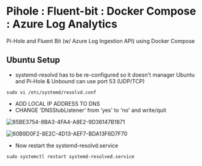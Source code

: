 # Pihole : Fluent-bit : Docker Compose : Azure Log Analytics
Pi-Hole and Fluent Bit (w/ Azure Log Ingestion API) using Docker Compose

## Ubuntu Setup
* systemd-resolvd has to be re-configured so it doesn't manager Ubuntu and Pi-Hole & Unbound
can use port 53 (UDP/TCP)
```console
sudo vi /etc/systemd/resolvd.conf
```
* ADD LOCAL IP ADDRESS TO DNS
* CHANGE 'DNSStubListener' from 'yes' to 'no' and write/quit
  
![85BE3754-8BA3-4FA4-A8E2-9D36147B1871](https://github.com/dcodev1702/pihole_fluentbit_docker/assets/32214072/fb8ad910-cb8b-43b2-a013-2f57a8c3b314)

![60B9D0F2-8E2C-4D13-AEF7-BDA13F6D7F70](https://github.com/dcodev1702/pihole_fluentbit_docker/assets/32214072/200eb2ab-ddf2-42bf-956e-56255656aeda)

* Now restart the systemd-resolvd.service
```console
sudo systemctl restart systemd-resolved.service
```
